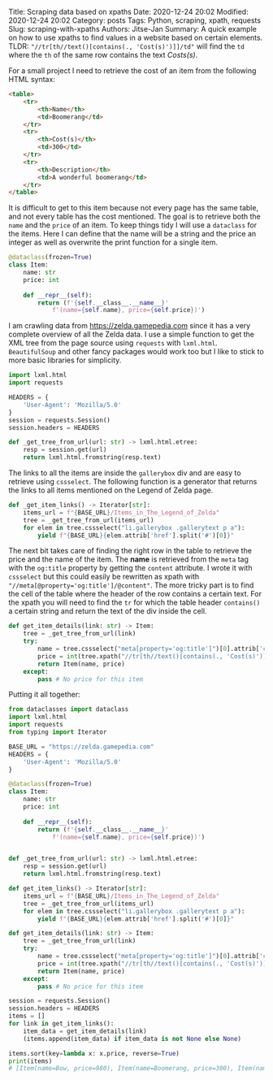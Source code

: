 Title: Scraping data based on xpaths
Date: 2020-12-24 20:02
Modified: 2020-12-24 20:02
Category: posts
Tags: Python, scraping, xpath, requests
Slug: scraping-with-xpaths
Authors: Jitse-Jan
Summary: A quick example on how to use xpaths to find values in a website based on certain elements. TLDR: `"//tr[th//text()[contains(., 'Cost(s)')]]/td"` will find the `td` where the `th` of the same row contains the text _Costs(s)_.

For a small project I need to retrieve the cost of an item from the following HTML syntax:

```html
<table>
    <tr>
        <th>Name</th>
        <td>Boomerang</td>
    </tr>
    <tr>
        <th>Cost(s)</th>
        <td>300</td>
    </tr>
    <tr>
        <th>Description</th>
        <td>A wonderful boomerang</td>
    </tr>
</table>
```

It is difficult to get to this item because not every page has the same table, and not every table has the cost mentioned. The goal is to retrieve both the `name` and the `price` of an item. To keep things tidy I will use a `dataclass` for the items. Here I can define that the name will be a string and the price an integer as well as overwrite the print function for a single item.

```python
@dataclass(frozen=True)
class Item:
    name: str
    price: int
        
    def __repr__(self):
        return (f'{self.__class__.__name__}'
            f'(name={self.name}, price={self.price})')
```

I am crawling data from https://zelda.gamepedia.com since it has a very complete overview of all the Zelda data. I use a simple function to get the XML tree from the page source using `requests` with `lxml.html`. `BeautifulSoup` and other fancy packages would work too but I like to stick to more basic libraries for simplicity.

```python
import lxml.html
import requests

HEADERS = {
    'User-Agent': 'Mozilla/5.0'
}
session = requests.Session()
session.headers = HEADERS

def _get_tree_from_url(url: str) -> lxml.html.etree:
    resp = session.get(url)
    return lxml.html.fromstring(resp.text)
```

The links to all the items are inside the `gallerybox` div and are easy to retrieve using `cssselect`. The following function is a generator that returns the links to all items mentioned on the Legend of Zelda page.

```python
def _get_item_links() -> Iterator[str]:
    items_url = f"{BASE_URL}/Items_in_The_Legend_of_Zelda"
    tree = _get_tree_from_url(items_url)
    for elem in tree.cssselect("li.gallerybox .gallerytext p a"):
        yield f"{BASE_URL}{elem.attrib['href'].split('#')[0]}"
```

The next bit takes care of finding the right row in the table to retrieve the price and the name of the item. The **name** is retrieved from the `meta` tag with the `og:title` property by getting the `content` attribute. I wrote it with `cssselect` but this could easily be rewritten as xpath with `"//meta[@property='og:title']/@content"`. The more tricky part is to find the cell of the table where the header of the row contains a certain text. For the xpath you will need to find the `tr` for which the table header `contains()` a certain string and return the text of the div inside the cell.

```python
def get_item_details(link: str) -> Item:
    tree = _get_tree_from_url(link)
    try:
        name = tree.cssselect("meta[property='og:title']")[0].attrib['content']
        price = int(tree.xpath("//tr[th//text()[contains(., 'Cost(s)')]]/td/div")[0].text)
        return Item(name, price)
    except:
        pass # No price for this item
```

Putting it all together:

```python
from dataclasses import dataclass
import lxml.html
import requests
from typing import Iterator

BASE_URL = "https://zelda.gamepedia.com"
HEADERS = {
    'User-Agent': 'Mozilla/5.0'
}

@dataclass(frozen=True)
class Item:
    name: str
    price: int
        
    def __repr__(self):
        return (f'{self.__class__.__name__}'
            f'(name={self.name}, price={self.price})')


def _get_tree_from_url(url: str) -> lxml.html.etree:
    resp = session.get(url)
    return lxml.html.fromstring(resp.text)

def get_item_links() -> Iterator[str]:
    items_url = f"{BASE_URL}/Items_in_The_Legend_of_Zelda"
    tree = _get_tree_from_url(items_url)
    for elem in tree.cssselect("li.gallerybox .gallerytext p a"):
        yield f"{BASE_URL}{elem.attrib['href'].split('#')[0]}"

def get_item_details(link: str) -> Item:
    tree = _get_tree_from_url(link)
    try:
        name = tree.cssselect("meta[property='og:title']")[0].attrib['content']
        price = int(tree.xpath("//tr[th//text()[contains(., 'Cost(s)')]]/td/div")[0].text)
        return Item(name, price)
    except:
        pass # No price for this item

session = requests.Session()
session.headers = HEADERS
items = []
for link in get_item_links():
    item_data = get_item_details(link)
    (items.append(item_data) if item_data is not None else None)

items.sort(key=lambda x: x.price, reverse=True)
print(items)
# [Item(name=Bow, price=980), Item(name=Boomerang, price=300), Item(name=Blue Ring, price=250), Item(name=Arrow, price=80), Item(name=Red Water of Life, price=68), Item(name=Blue Candle, price=60), Item(name=Food, price=60), Item(name=Blue Water of Life, price=40), Item(name=Bomb, price=20), Item(name=Heart Container, price=4)]
```